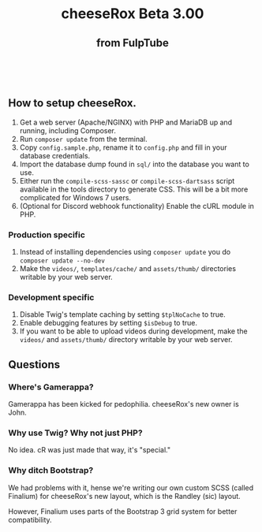 <h1 align="center">cheeseRox Beta 3.00</h1>
<h2 align="center">from FulpTube</h2>

<p align="center">
<br><br>
<br>
</p>

<!--<h3 align="center"><a href="https://squarebracket.veselcraft.ru/">cheeseRox's live website</a></h3>-->

## How to setup cheeseRox.
1. Get a web server (Apache/NGINX) with PHP and MariaDB up and running, including Composer.
1. Run `composer update` from the terminal.
1. Copy `config.sample.php`, rename it to `config.php` and fill in your database credentials.
1. Import the database dump found in `sql/` into the database you want to use.
1. Either run the `compile-scss-sassc` or `compile-scss-dartsass` script available in the tools directory to generate CSS. This will be a bit more complicated for Windows 7 users.
1. (Optional for Discord webhook functionality) Enable the cURL module in PHP.

### Production specific
1. Instead of installing dependencies using `composer update` you do `composer update --no-dev`
1. Make the `videos/`, `templates/cache/` and `assets/thumb/` directories writable by your web server.

### Development specific
1. Disable Twig's template caching by setting `$tplNoCache` to true.
1. Enable debugging features by setting `$isDebug` to true.
1. If you want to be able to upload videos during development, make the `videos/` and `assets/thumb/` directory writable by your web server.

## Questions

### Where's Gamerappa?
Gamerappa has been kicked for pedophilia. cheeseRox's new owner is John.

### Why use Twig? Why not just PHP?
No idea. cR was just made that way, it's "special."

### Why ditch Bootstrap?
We had problems with it, hense we're writing our own custom SCSS (called Finalium) for cheeseRox's new layout, which is the Randley (sic) layout.

However, Finalium uses parts of the Bootstrap 3 grid system for better compatibility.
